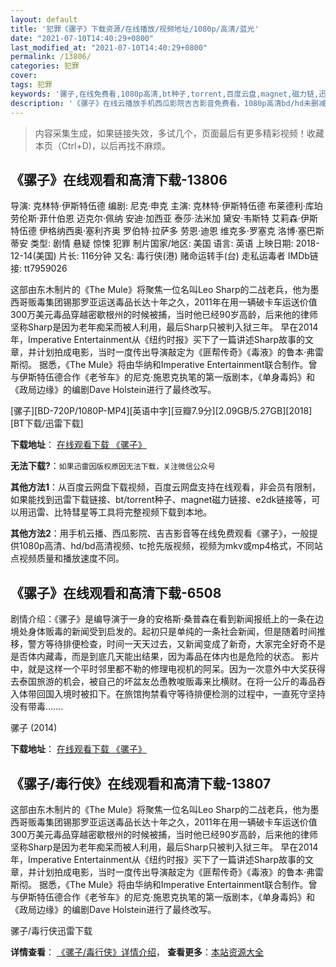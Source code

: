 ```yaml
---
layout: default
title: '犯罪《骡子》下载资源/在线播放/视频地址/1080p/高清/蓝光'
date: "2021-07-10T14:40:29+0800"
last_modified_at: "2021-07-10T14:40:29+0800"
permalink: /13806/
categories: 犯罪
cover:
tags: 犯罪
keywords: '骡子,在线免费看,1080p高清,bt种子,torrent,百度云盘,magnet,磁力链,迅雷下载资源'
description: '《骡子》在线云播放手机西瓜影院吉吉影音免费看，1080p高清bd/hd未删减完整版和tc抢先枪版，mkv/mp4格式，附带bt/torrent种子、magnet/磁力链、百度云盘、网盘资源迅雷下载链接'
---
```


>内容采集生成，如果链接失效，多试几个，页面最后有更多精彩视频！收藏本页（Ctrl+D)，以后再找不麻烦。


## 《骡子》在线观看和高清下载-13806

导演: 克林特·伊斯特伍德 编剧: 尼克·申克 主演: 克林特·伊斯特伍德 布莱德利·库珀 劳伦斯·菲什伯恩 迈克尔·佩纳 安迪·加西亚 泰莎·法米加 黛安·韦斯特 艾莉森·伊斯特伍德 伊格纳西奥·塞利齐奥 罗伯特·拉萨多 劳恩·迪恩 维克多·罗塞克 洛博·塞巴斯蒂安 类型: 剧情 悬疑 惊悚 犯罪 制片国家/地区: 美国 语言: 英语 上映日期: 2018-12-14(美国) 片长: 116分钟 又名: 毒行侠(港) 赌命运转手(台) 走私运毒者 IMDb链接: tt7959026

这部由东木制片的《The Mule》将聚焦一位名叫Leo Sharp的二战老兵，他为墨西哥贩毒集团锡那罗亚运送毒品长达十年之久，2011年在用一辆破卡车运送价值300万美元毒品穿越密歇根州的时候被捕，当时他已经90岁高龄，后来他的律师坚称Sharp是因为老年痴呆而被人利用，最后Sharp只被判入狱三年。 早在2014年，Imperative Entertainment从《纽约时报》买下了一篇讲述Sharp故事的文章，并计划拍成电影，当时一度传出导演敲定为《匪帮传奇》《毒液》的鲁本·弗雷斯彻。 据悉，《The Mule》将由华纳和Imperative Entertainment联合制作。曾与伊斯特伍德合作《老爷车》的尼克·施恩克执笔的第一版剧本，《单身毒妈》和《政局边缘》的编剧Dave Holstein进行了最终改写。


[骡子][BD-720P/1080P-MP4][英语中字][豆瓣7.9分][2.09GB/5.27GB][2018][BT下载/迅雷下载]

**下载地址**： [在线观看下载 《骡子》](https://www.btdx8.com/torrent/lz_2018-3.html) 


**无法下载?**：`如果迅雷因版权原因无法下载，关注微信公众号 `

**其他方法1**：从百度云网盘下载视频，百度云网盘支持在线观看，非会员有限制，如果能找到迅雷下载链接、bt/torrent种子、magnet磁力链接、e2dk链接等，可以用迅雷、比特彗星等工具将完整视频下载到本地。

**其他方法2**：用手机云播、西瓜影院、吉吉影音等在线免费观看《骡子》，一般提供1080p高清、hd/bd高清视频、tc抢先版视频，视频为mkv或mp4格式，不同站点视频质量和播放速度不同。


## 《骡子》在线观看和高清下载-6508

剧情介绍：《骡子》是编导演于一身的安格斯·桑普森在看到新闻报纸上的一条在边境处身体贩毒的新闻受到启发的。起初只是单纯的一条社会新闻，但是随着时间推移，警方等待排便检查，时间一天天过去，又新闻变成了新奇，大家完全好奇不是是否体内藏毒，而是到底几天能出结果，因为毒品在体内也是危险的状态。 影片中，就是这样一个平时邻里都不勒的修理电视机的阿呆。因为一次意外中大奖获得去泰国旅游的机会，被自己的坏盆友怂恿教唆贩毒来比横财。在将一公斤的毒品吞入体带回国入境时被扣下。在旅馆拘禁看守等待排便检测的过程中，一直死守坚持没有带毒.......


骡子 (2014)

**下载地址**： [在线观看下载 《骡子》](https://www.btbtdy.me/btdy/dy1329.html) 


## 《骡子/毒行侠》在线观看和高清下载-13807

这部由东木制片的《The Mule》将聚焦一位名叫Leo Sharp的二战老兵，他为墨西哥贩毒集团锡那罗亚运送毒品长达十年之久，2011年在用一辆破卡车运送价值300万美元毒品穿越密歇根州的时候被捕，当时他已经90岁高龄，后来他的律师坚称Sharp是因为老年痴呆而被人利用，最后Sharp只被判入狱三年。 早在2014年，Imperative Entertainment从《纽约时报》买下了一篇讲述Sharp故事的文章，并计划拍成电影，当时一度传出导演敲定为《匪帮传奇》《毒液》的鲁本·弗雷斯彻。 据悉，《The Mule》将由华纳和Imperative Entertainment联合制作。曾与伊斯特伍德合作《老爷车》的尼克·施恩克执笔的第一版剧本，《单身毒妈》和《政局边缘》的编剧Dave Holstein进行了最终改写。


骡子/毒行侠迅雷下载

**详情查看**： [《骡子/毒行侠》详情介绍](/movie/13807/)， **查看更多**：[本站资源大全](/movie/t/all/)

